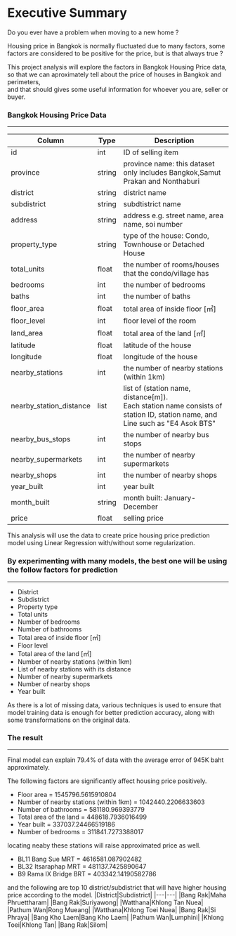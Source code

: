 # Executive Summary

Do you ever have a problem when moving to a new home ?

Housing price in Bangkok is normally fluctuated due to many factors, some factors are considered to be positive for the price, but is that always true ?

This project analysis will explore the factors in Bangkok Housing Price data, so that we can aproximately tell about the price of houses in Bangkok and perimeters,<br/>
and that should gives some useful information for whoever you are, seller or buyer.

### Bangkok Housing Price Data
---
|Column|Type|Description|
|---|---|---|
|id|int|ID of selling item|
|province|string|province name: this dataset only includes Bangkok,Samut Prakan and Nonthaburi|
|district|string|district name|
|subdistrict|string|subdtistrict name|
|address|string|address e.g. street name, area name, soi number|
|property_type|string|type of the house: Condo, Townhouse or Detached House|
|total_units|float|the number of rooms/houses that the condo/village has|
|bedrooms|int|the number of bedrooms|
|baths|int|the number of baths|
|floor_area|float|total area of inside floor [㎡]|
|floor_level|int|floor level of the room|
|land_area|float|total area of the land [㎡]|
|latitude|float|latitude of the house|
|longitude|float|longitude of the house|
|nearby_stations|int|the number of nearby stations (within 1km)|
|nearby_station_distance|list|list of (station name, distance[m]). <br/>Each station name consists of station ID, station name, and Line such as "E4 Asok BTS"|
|nearby_bus_stops|int|the number of nearby bus stops|
|nearby_supermarkets|int|the number of nearby supermarkets|
|nearby_shops|int|the number of nearby shops|
|year_built|int|year built|
|month_built|string|month built: January-December|
|price|float|selling price|

This analysis will use the data to create price housing price prediction model using Linear Regression with/without some regularization.

### By experimenting with many models, the best one will be using the follow factors for prediction
___
* District
* Subdistrict
* Property type
* Total units
* Number of bedrooms
* Number of bathrooms
* Total area of inside floor [㎡]
* Floor level
* Total area of the land [㎡]
* Number of nearby stations (within 1km)
* List of nearby stations with its distance
* Number of nearby supermarkets
* Number of nearby shops
* Year built

As there is a lot of missing data, various techniques is used to ensure that model training data is enough for better prediction accuracy,
along with some transformations on the original data.

### The result
___
Final model can explain 79.4% of data with the average error of 945K baht approximately.

The following factors are significantly affect housing price positively.
* Floor area = 1545796.5615910804
* Number of nearby stations (within 1km) = 1042440.2206633603
* Number of bathrooms = 581180.969393779
* Total area of the land = 448618.7936016499
* Year built = 337037.24466519186
* Number of bedrooms = 311841.7273388017

locating neaby these stations will raise approximated price as well.
* BL11 Bang Sue MRT = 4616581.087902482
* BL32 Itsaraphap MRT = 481137.7425890647
* B9 Rama IX Bridge BRT = 403342.14190582786

and the following are top 10 district/subdistrict that will have higher housing price according to the model.
|District|Subdistrict|
|---|---|
|Bang Rak|Maha Phruettharam|
|Bang Rak|Suriyawong|
|Watthana|Khlong Tan Nuea|
|Pathum Wan|Rong Mueang|
|Watthana|Khlong Toei Nuea|
|Bang Rak|Si Phraya|
|Bang Kho Laem|Bang Kho Laem|
|Pathum Wan|Lumphini|
|Khlong Toei|Khlong Tan|
|Bang Rak|Silom|

